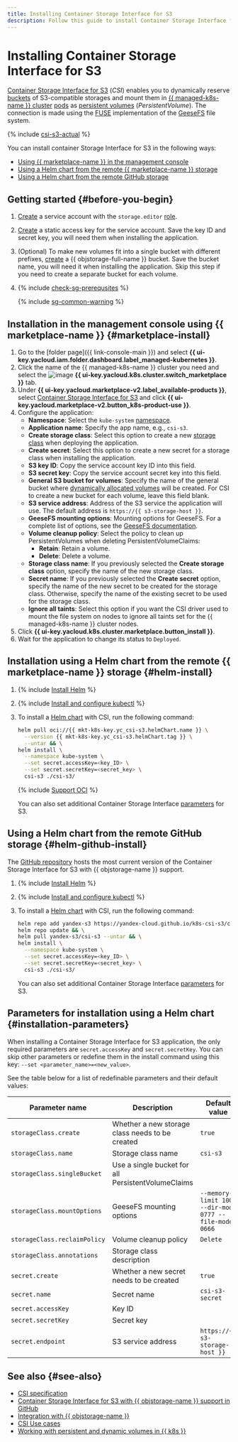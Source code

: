 ```yaml
---
title: Installing Container Storage Interface for S3
description: Follow this guide to install Container Storage Interface for S3.
---
```


# Installing Container Storage Interface for S3


[Container Storage Interface for S3](/marketplace/products/yc/csi-s3) (_CSI_) enables you to dynamically reserve [buckets](../../../storage/concepts/bucket.md) of S3-compatible storages and mount them in [{{ managed-k8s-name }} cluster](../../concepts/index.md#kubernetes-cluster) [pods](../../concepts/index.md#pod) as [persistent volumes](../../concepts/volume.md#persistent-volume) (_PersistentVolume_). The connection is made using the [FUSE](https://en.wikipedia.org/wiki/Filesystem_in_Userspace) implementation of the [GeeseFS](https://github.com/yandex-cloud/geesefs) file system.

{% include [csi-s3-actual](../../../_includes/managed-kubernetes/csi-s3-actual.md) %}

You can install container Storage Interface for S3 in the following ways:
* [Using {{ marketplace-name }} in the management console](#marketplace-install)
* [Using a Helm chart from the remote {{ marketplace-name }} storage](#helm-install)
* [Using a Helm chart from the remote GitHub storage](#helm-github-install)

## Getting started {#before-you-begin}

1. [Create](../../../iam/operations/sa/create.md) a service account with the `storage.editor` [role](../../../storage/security/index.md#storage-editor).
1. [Create](../../../iam/operations/sa/create-access-key.md) a static access key for the service account. Save the key ID and secret key, you will need them when installing the application.
1. (Optional) To make new volumes fit into a single bucket with different prefixes, [create](../../../storage/operations/buckets/create.md) a {{ objstorage-full-name }} bucket. Save the bucket name, you will need it when installing the application. Skip this step if you need to create a separate bucket for each volume.

1. {% include [check-sg-prerequsites](../../../_includes/managed-kubernetes/security-groups/check-sg-prerequsites-lvl3.md) %}

    {% include [sg-common-warning](../../../_includes/managed-kubernetes/security-groups/sg-common-warning.md) %}

## Installation in the management console using {{ marketplace-name }} {#marketplace-install}

1. Go to the [folder page]({{ link-console-main }}) and select **{{ ui-key.yacloud.iam.folder.dashboard.label_managed-kubernetes }}**.
1. Click the name of the {{ managed-k8s-name }} cluster you need and select the ![image](../../../_assets/console-icons/shopping-cart.svg) **{{ ui-key.yacloud.k8s.cluster.switch_marketplace }}** tab.
1. Under **{{ ui-key.yacloud.marketplace-v2.label_available-products }}**, select [Container Storage Interface for S3](/marketplace/products/yc/csi-s3) and click **{{ ui-key.yacloud.marketplace-v2.button_k8s-product-use }}**.
1. Configure the application:
   * **Namespace**: Select the `kube-system` [namespace](../../concepts/index.md#namespace).
   * **Application name**: Specify the app name, e.g., `csi-s3`.
   * **Create storage class**: Select this option to create a new [storage class](../volumes/manage-storage-class.md) when deploying the application.
   * **Create secret**: Select this option to create a new secret for a storage class when installing the application.
   * **S3 key ID**: Copy the service account key ID into this field.
   * **S3 secret key**: Copy the service account secret key into this field.
   * **General S3 bucket for volumes**: Specify the name of the general bucket where [dynamically allocated volumes](../../concepts/volume.md#dynamic-provisioning) will be created. For CSI to create a new bucket for each volume, leave this field blank.
   * **S3 service address**: Address of the S3 service the application will use. The default address is `https://{{ s3-storage-host }}`.
   * **GeeseFS mounting options**: Mounting options for GeeseFS. For a complete list of options, see the [GeeseFS documentation](https://github.com/yandex-cloud/geesefs).
   * **Volume cleanup policy**: Select the policy to clean up PersistentVolumes when deleting PersistentVolumeClaims:
     * **Retain**: Retain a volume.
     * **Delete**: Delete a volume.
   * **Storage class name**: If you previously selected the **Create storage class** option, specify the name of the new storage class.
   * **Secret name**: If you previously selected the **Create secret** option, specify the name of the new secret to be created for the storage class. Otherwise, specify the name of the existing secret to be used for the storage class.
   * **Ignore all taints**: Select this option if you want the CSI driver used to mount the file system on nodes to ignore all taints set for the {{ managed-k8s-name }} cluster nodes.
1. Click **{{ ui-key.yacloud.k8s.cluster.marketplace.button_install }}**.
1. Wait for the application to change its status to `Deployed`.

## Installation using a Helm chart from the remote {{ marketplace-name }} storage {#helm-install}

1. {% include [Install Helm](../../../_includes/managed-kubernetes/helm-install.md) %}
1. {% include [Install and configure kubectl](../../../_includes/managed-kubernetes/kubectl-install.md) %}
1. To install a [Helm chart](https://helm.sh/docs/topics/charts/) with CSI, run the following command:

   ```bash
   helm pull oci://{{ mkt-k8s-key.yc_csi-s3.helmChart.name }} \
     --version {{ mkt-k8s-key.yc_csi-s3.helmChart.tag }} \
     --untar && \
   helm install \
     --namespace kube-system \
     --set secret.accessKey=<key_ID> \
     --set secret.secretKey=<secret_key> \
     csi-s3 ./csi-s3/
   ```

   {% include [Support OCI](../../../_includes/managed-kubernetes/note-helm-experimental-oci.md) %}

   You can also set additional Container Storage Interface [parameters](#installation-parameters) for S3.

## Using a Helm chart from the remote GitHub storage {#helm-github-install}

The [GitHub repository](https://github.com/yandex-cloud/k8s-csi-s3) hosts the most current version of the Container Storage Interface for S3 with {{ objstorage-name }} support.

1. {% include [Install Helm](../../../_includes/managed-kubernetes/helm-install.md) %}
1. {% include [Install and configure kubectl](../../../_includes/managed-kubernetes/kubectl-install.md) %}
1. To install a [Helm chart](https://helm.sh/docs/topics/charts/) with CSI, run the following command:

    ```bash
    helm repo add yandex-s3 https://yandex-cloud.github.io/k8s-csi-s3/charts && \
    helm repo update && \
    helm pull yandex-s3/csi-s3 --untar && \
    helm install \
      --namespace kube-system \
      --set secret.accessKey=<key_ID> \
      --set secret.secretKey=<secret_key> \
      csi-s3 ./csi-s3/
    ```

    You can also set additional Container Storage Interface [parameters](#installation-parameters) for S3.

## Parameters for installation using a Helm chart {#installation-parameters}

When installing a Container Storage Interface for S3 application, the only required parameters are `secret.accessKey` and `secret.secretKey`. You can skip other parameters or redefine them in the install command using this key: `--set <parameter_name>=<new_value>`.

See the table below for a list of redefinable parameters and their default values:

Parameter name | Description | Default value
--- | --- | ---
`storageClass.create` | Whether a new storage class needs to be created | `true`
`storageClass.name` | Storage class name | `csi-s3`
`storageClass.singleBucket` | Use a single bucket for all PersistentVolumeClaims |
`storageClass.mountOptions` | GeeseFS mounting options | `--memory-limit 1000 --dir-mode 0777 --file-mode 0666`
`storageClass.reclaimPolicy` | Volume cleanup policy | `Delete`
`storageClass.annotations` | Storage class description |
`secret.create` | Whether a new secret needs to be created | `true`
`secret.name` | Secret name | `csi-s3-secret`
`secret.accessKey` | Key ID |
`secret.secretKey` | Secret key |
`secret.endpoint` | S3 service address | `https://{{ s3-storage-host }}`

## See also {#see-also}

* [CSI specification](https://github.com/container-storage-interface/spec/blob/master/spec.md)
* [Container Storage Interface for S3 with {{ objstorage-name }} support in GitHub](https://github.com/yandex-cloud/k8s-csi-s3)
* [Integration with {{ objstorage-name }}](../volumes/s3-csi-integration.md)
* [CSI Use cases](../volumes/s3-csi-integration.md#examples)
* [Working with persistent and dynamic volumes in {{ k8s }}](../../concepts/volume.md)

